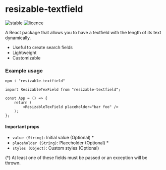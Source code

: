 # resizable-textfield 
![stable](https://img.shields.io/badge/v1.1.1-stable-green) ![licence](https://img.shields.io/badge/status-success-blue)


A React package that allows you to have a textfield with the length of its text dynamically.

  - Useful to create search fields
  - Lightweight
  - Customizable

### Example usage

```
npm i "resizable-textfield"
```

```
import ResizableTexField from "resizable-textfield";

const App = () => {
    return (
        <ResizableTexField placeholder="bar foo" />
    );
};
```

#### Important props
 - `value (String)`: Initial value (Optional) *
 - `placeholder (String)`: Placeholder (Optional) *
 - `styles (Object)`: Custom styles (Optional) 

(*) At least one of these fields must be passed or an exception will be thrown. 


